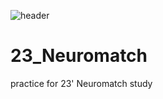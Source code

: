 ![header](https://capsule-render.vercel.app/api?type=slice&color=wave&customColorList=1&height=300&section=header&text=JustDoIt&fontSize=90&fontColor=404040&animation=fadeIn)  

# 23_Neuromatch
practice for 23' Neuromatch study

